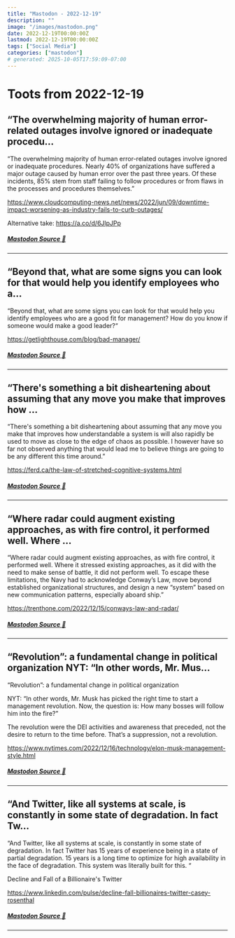 ```yaml
---
title: "Mastodon - 2022-12-19"
description: ""
image: "/images/mastodon.png"
date: 2022-12-19T00:00:00Z
lastmod: 2022-12-19T00:00:00Z
tags: ["Social Media"]
categories: ["mastodon"]
# generated: 2025-10-05T17:59:09-07:00
---
```


# Toots from 2022-12-19

## “The overwhelming majority of human error-related outages involve ignored or inadequate procedu...

“The overwhelming majority of human error-related outages involve ignored or inadequate procedures. Nearly 40% of organizations have suffered a major outage caused by human error over the past three years. Of these incidents, 85% stem from staff failing to follow procedures or from flaws in the processes and procedures themselves.”

<https://www.cloudcomputing-news.net/news/2022/jun/09/downtime-impact-worsening-as-industry-fails-to-curb-outages/>

Alternative take: <https://a.co/d/6JlpJPp>

##### [Mastodon Source 🐘](https://hachyderm.io/@mweagle/109538971200057106)

---

## “Beyond that, what are some signs you can look for that would help you identify employees who a...

“Beyond that, what are some signs you can look for that would help you identify employees who are a good fit for management? How do you know if someone would make a good leader?“

<https://getlighthouse.com/blog/bad-manager/>

##### [Mastodon Source 🐘](https://hachyderm.io/@mweagle/109538929299683981)

---

## “There's something a bit disheartening about assuming that any move you make that improves how ...

“There's something a bit disheartening about assuming that any move you make that improves how understandable a system is will also rapidly be used to move as close to the edge of chaos as possible. I however have so far not observed anything that would lead me to believe things are going to be any different this time around.”

<https://ferd.ca/the-law-of-stretched-cognitive-systems.html>

##### [Mastodon Source 🐘](https://hachyderm.io/@mweagle/109538853763343483)

---

## “Where radar could augment existing approaches, as with fire control, it performed well. Where ...

“Where radar could augment existing approaches, as with fire control, it performed well. Where it stressed existing approaches, as it did with the need to make sense of battle, it did not perform well. To escape these limitations, the Navy had to acknowledge Conway’s Law, move beyond established organizational structures, and design a new “system” based on new communication patterns, especially aboard ship.”

<https://trenthone.com/2022/12/15/conways-law-and-radar/>

##### [Mastodon Source 🐘](https://hachyderm.io/@mweagle/109538735036575938)

---

## “Revolution”: a fundamental change in political organization  NYT: “In other words, Mr. Mus...

“Revolution”: a fundamental change in political organization

NYT: “In other words, Mr. Musk has picked the right time to start a management revolution. Now, the question is: How many bosses will follow him into the fire?”

The revolution were the DEI activities and awareness that preceded, not the desire to return to the time before. That’s a suppression, not a revolution.

<https://www.nytimes.com/2022/12/16/technology/elon-musk-management-style.html>

##### [Mastodon Source 🐘](https://hachyderm.io/@mweagle/109538708646853603)

---

## “And Twitter, like all systems at scale, is constantly in some state of degradation. In fact Tw...

“And Twitter, like all systems at scale, is constantly in some state of degradation. In fact Twitter has 15 years of experience being in a state of partial degradation. 15 years is a long time to optimize for high availability in the face of degradation. This system was literally built for this. “

Decline and Fall of a Billionaire's Twitter

<https://www.linkedin.com/pulse/decline-fall-billionaires-twitter-casey-rosenthal>

##### [Mastodon Source 🐘](https://hachyderm.io/@mweagle/109538622839622856)

---


